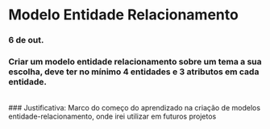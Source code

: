 # Modelo Entidade Relacionamento
### 6 de out.

### Criar um modelo entidade relacionamento sobre um tema a sua escolha, deve ter no mínimo 4 entidades e 3 atributos em cada entidade.
<br>
### Justificativa: Marco do começo do aprendizado na criação de modelos entidade-relacionamento, onde irei utilizar em futuros projetos
